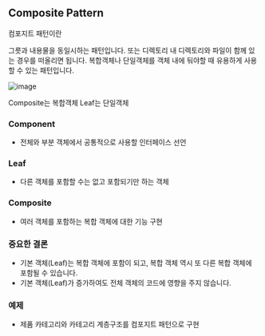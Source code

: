 ## Composite Pattern

컴포지트 패턴이란

그릇과 내용물을 동일시하는 패턴입니다. 또는 디렉토리 내 디렉토리와 파일이 함께 있는 경우를 떠올리면 됩니다. 복합객체나 단일객체를 객체 내에 둬야할 때 유용하게 사용할 수 있는 패턴입니다.

![image](https://user-images.githubusercontent.com/61368705/175065780-67f2ad38-e232-42d3-80f7-797db1801746.png)

Composite는 복합객체
Leaf는 단일객체

### Component

- 전체와 부분 객체에서 공통적으로 사용할 인터페이스 선언

### Leaf

- 다른 객체를 포함할 수는 없고 포함되기만 하는 객체

### Composite

- 여러 객체를 포함하는 복합 객체에 대한 기능 구현

### 중요한 결론

- 기본 객체(Leaf)는 복합 객체에 포함이 되고, 복합 객체 역시 또 다른 복합 객체에 포함될 수 있습니다.
- 기본 객체(Leaf)가 증가하여도 전체 객체의 코드에 영향을 주지 않습니다.


### 예제

- 제품 카테고리와 카테고리 계층구조를 컴포지트 패턴으로 구현
